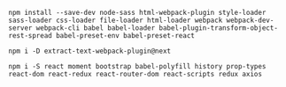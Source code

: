 
`npm install --save-dev node-sass html-webpack-plugin style-loader sass-loader css-loader file-loader html-loader webpack webpack-dev-server webpack-cli babel babel-loader babel-plugin-transform-object-rest-spread babel-preset-env babel-preset-react`

`npm i -D extract-text-webpack-plugin@next`

`npm i -S react moment bootstrap babel-polyfill history prop-types react-dom react-redux react-router-dom react-scripts redux axios`
